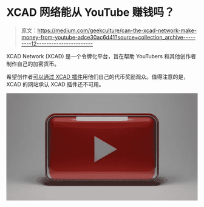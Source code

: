 # XCAD 网络能从 YouTube 赚钱吗？

> 原文：<https://medium.com/geekculture/can-the-xcad-network-make-money-from-youtube-adce30ac6d41?source=collection_archive---------12----------------------->

XCAD Network (XCAD) 是一个令牌化平台，旨在帮助 YouTubers 和其他创作者制作自己的加密货币。

希望创作者[可以通过 XCAD 插件](https://xcadnetwork.com/project/)用他们自己的代币奖励观众。值得注意的是，XCAD 的网站承认 XCAD 插件还不可用。

![](img/9e587b2e7a5d0cd4726242d777cb4379.png)